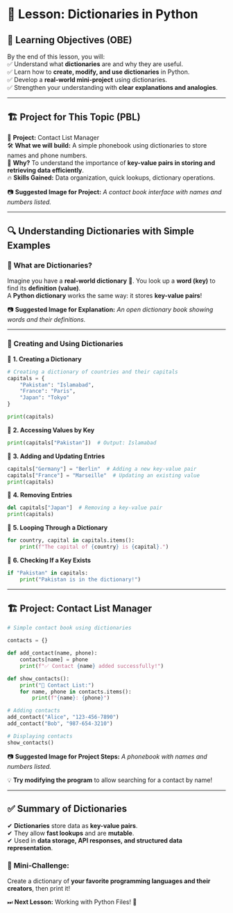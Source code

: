 # 🚀 Lesson: Dictionaries in Python  

## 🎯 Learning Objectives (OBE)  
By the end of this lesson, you will:  
✅ Understand what **dictionaries** are and why they are useful.  
✅ Learn how to **create, modify, and use dictionaries** in Python.  
✅ Develop a **real-world mini-project** using dictionaries.  
✅ Strengthen your understanding with **clear explanations and analogies**.  

---

## 🏗 Project for This Topic (PBL)  
📌 **Project:** Contact List Manager  
🛠 **What we will build:** A simple phonebook using dictionaries to store names and phone numbers.  
📌 **Why?** To understand the importance of **key-value pairs in storing and retrieving data efficiently**.  
🔥 **Skills Gained:** Data organization, quick lookups, dictionary operations.  

📷 **Suggested Image for Project:** *A contact book interface with names and numbers listed.*  

---

## 🔍 Understanding Dictionaries with Simple Examples  

### 🧐 What are Dictionaries?  
Imagine you have a **real-world dictionary** 📖. You look up a **word (key)** to find its **definition (value)**.  
A **Python dictionary** works the same way: it stores **key-value pairs**!  

📷 **Suggested Image for Explanation:** *An open dictionary book showing words and their definitions.*  

---

### 🔢 Creating and Using Dictionaries  

📌 **1. Creating a Dictionary**  

```python
# Creating a dictionary of countries and their capitals
capitals = {
    "Pakistan": "Islamabad",
    "France": "Paris",
    "Japan": "Tokyo"
}

print(capitals)
```  

📌 **2. Accessing Values by Key**  

```python
print(capitals["Pakistan"])  # Output: Islamabad
```  

📌 **3. Adding and Updating Entries**  

```python
capitals["Germany"] = "Berlin"  # Adding a new key-value pair
capitals["France"] = "Marseille"  # Updating an existing value
print(capitals)
```  

📌 **4. Removing Entries**  

```python
del capitals["Japan"]  # Removing a key-value pair
print(capitals)
```  

📌 **5. Looping Through a Dictionary**  

```python
for country, capital in capitals.items():
    print(f"The capital of {country} is {capital}.")
```  

📌 **6. Checking If a Key Exists**  

```python
if "Pakistan" in capitals:
    print("Pakistan is in the dictionary!")
```  

---

## 🏗 Project: Contact List Manager  

```python
# Simple contact book using dictionaries

contacts = {}

def add_contact(name, phone):
    contacts[name] = phone
    print(f"✅ Contact {name} added successfully!")

def show_contacts():
    print("📌 Contact List:")
    for name, phone in contacts.items():
        print(f"{name}: {phone}")

# Adding contacts
add_contact("Alice", "123-456-7890")
add_contact("Bob", "987-654-3210")

# Displaying contacts
show_contacts()
```  

📷 **Suggested Image for Project Steps:** *A phonebook with names and numbers listed.*  

💡 **Try modifying the program** to allow searching for a contact by name!  

---

## ✅ Summary of Dictionaries  
✔ **Dictionaries** store data as **key-value pairs**.  
✔ They allow **fast lookups** and are **mutable**.  
✔ Used in **data storage, API responses, and structured data representation**.  

### 🎯 **Mini-Challenge:**  
Create a dictionary of **your favorite programming languages and their creators**, then print it!  

⏭ **Next Lesson:** Working with Python Files! 🚀  
